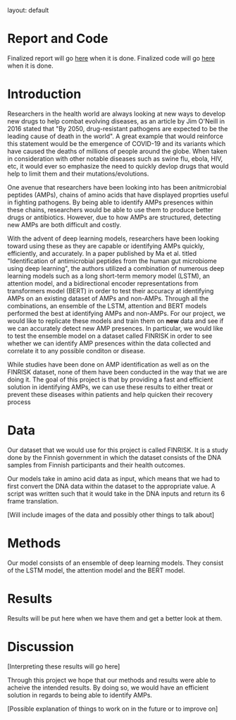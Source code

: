 layout: default

# Report and Code

Finalized report will go [here]("adsadda") when it is done. Finalized code will go [here]("sdqdqwqdq") when it is done.

# Introduction

Researchers in the health world are always looking at new ways to develop new drugs to help combat evolving diseases, as an article by Jim O'Neill in 2016 stated that "By 2050, drug-resistant pathogens are expected to be the leading cause of death in the world". A great example that would reinforce this statement would be the emergence of COVID-19 and its variants which have caused the deaths of millions of people around the globe. When taken in consideration with other notable diseases such as swine flu, ebola, HIV, etc, it would ever so emphasize the need to quickly devlop drugs that would help to limit them and their mutations/evolutions.

One avenue that researchers have been looking into has been anitmicrobial peptides (AMPs), chains of amino acids that have displayed proprties useful in fighting pathogens. By being able to identify AMPs presences within these chains, researchers would be able to use them to produce better drugs or antibiotics. However, due to how AMPs are structured, detecting new AMPs are both difficult and costly. 

With the advent of deep learning models, researchers have been looking toward using these as they are capable or identifying AMPs quickly, efficiently, and accurately. In a paper published by Ma et al. titled "Identification of antimicrobial peptides from the human gut microbiome using deep learning", the authors utilized a combination of numerous deep learning models such as a long short-term memory model (LSTM), an attention model, and a bidirectional encoder representations from transformers model (BERT) in order to test their accuracy at identifying AMPs on an existing dataset of AMPs and non-AMPs. Through all the combinations, an ensemble of the LSTM, attention and BERT models performed the best at identifying AMPs and non-AMPs. For our project, we would like to replicate these models and train them on **new** data and see if we can accurately detect new AMP presences. In particular, we would like to test the ensemble model on a dataset called FINRISK in order to see whether we can identify AMP presences within the data collected and correlate it to any possible conditon or disease.

While studies have been done on AMP identification as well as on the FINRISK dataset, none of them have been conducted in the way that we are doing it. The goal of this project is that by providing a fast and efficient solution in identifying AMPs, we can use these results to either treat or prevent these diseases within patients and help quicken their recovery process 

# Data

Our dataset that we would use for this project is called FINRISK. It is a study done by the Finnish government in which the dataset consists of the DNA samples from Finnish participants and their health outcomes.

Our models take in amino acid data as input, which means that we had to first convert the DNA data within the dataset to the appropriate value. A script was written such that it would take in the DNA inputs and return its 6 frame translation.

[Will include images of the data and possibly other things to talk about]

# Methods

Our model consists of an ensemble of deep learning models. They consist of the LSTM model, the attention model and the BERT model. 

# Results

Results will be put here when we have them and get a better look at them.

# Discussion

[Interpreting these results will go here]

Through this project we hope that our methods and results were able to acheive the intended results. By doing so, we would have an efficient solution in regards to being able to identify AMPs.

[Possible explanation of things to work on in the future or to improve on]
